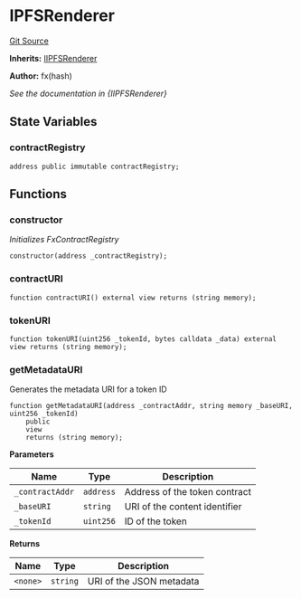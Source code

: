 # IPFSRenderer
[Git Source](https://github.com/fxhash/fxhash-evm-contracts/blob/1ca8488246dda0c8af0201fe562392f87b349fa1/src/renderers/IPFSRenderer.sol)

**Inherits:**
[IIPFSRenderer](/src/interfaces/IIPFSRenderer.sol/interface.IIPFSRenderer.md)

**Author:**
fx(hash)

*See the documentation in {IIPFSRenderer}*


## State Variables
### contractRegistry

```solidity
address public immutable contractRegistry;
```


## Functions
### constructor

*Initializes FxContractRegistry*


```solidity
constructor(address _contractRegistry);
```

### contractURI


```solidity
function contractURI() external view returns (string memory);
```

### tokenURI


```solidity
function tokenURI(uint256 _tokenId, bytes calldata _data) external view returns (string memory);
```

### getMetadataURI

Generates the metadata URI for a token ID


```solidity
function getMetadataURI(address _contractAddr, string memory _baseURI, uint256 _tokenId)
    public
    view
    returns (string memory);
```
**Parameters**

|Name|Type|Description|
|----|----|-----------|
|`_contractAddr`|`address`|Address of the token contract|
|`_baseURI`|`string`|URI of the content identifier|
|`_tokenId`|`uint256`|ID of the token|

**Returns**

|Name|Type|Description|
|----|----|-----------|
|`<none>`|`string`|URI of the JSON metadata|


